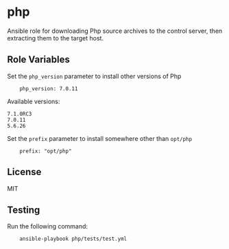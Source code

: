 php
=========

Ansible role for downloading Php source archives to the control server, then extracting them to the target host.

Role Variables
--------------
Set the ```php_version``` parameter to install other versions of Php

        php_version: 7.0.11
        
Available versions:

    7.1.0RC3
    7.0.11
    5.6.26

Set the ```prefix``` parameter to install somewhere other than ```opt/php```

        prefix: "opt/php"
        
License
-------

MIT

Testing
-------
Run the following command:

        ansible-playbook php/tests/test.yml

